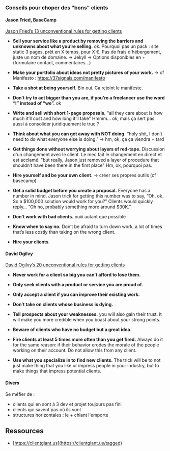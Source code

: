 ### Conseils pour choper des "bons" clients

#### Jason Fried, BaseCamp

[Jason Fried’s 13 unconventional rules for getting clients](https://clientgiant.us/jason-fried-s-13-unconventional-rules-for-getting-clients-69fbdb5584b8#.lo0ke65bm)

- **Sell your service like a product by removing the barriers and unknowns about what you’re selling.**
ok. Pourquoi pas un pack : site static 3 pages, prêt en X temps, pour X €.
Pas de frais d'hébergement, juste un nom de domaine.
-> Jekyll
-> Options disponibles en + (formulaire contact, commentaires...)

- **Make your portfolio about ideas not pretty pictures of your work.**
-> cf Manifesto : https://37signals.com/manifesto

- **Take a shot at being yourself.**
Bin oui. Ca rejoint le manifeste.

- **Don’t try to act bigger than you are, if you’re a freelancer use the word “I” instead of “we”.**
ok

- **Write and sell with short 1-page proposals.**
"all they care about is how much it’ll cost and how long it’ll take"
Hmmm... ok, mais ça sert pas aussi à consolider juridiquement le truc ?

- **Think about what you can get away with NOT doing.**
“holy shit, I don’t need to do what everyone else is doing.” -> hm, ok, ça ça viendra + tard

- **Get things done without worrying about layers of red-tape.**
Discussion d'un changement avec le client. Le mec fait le changement en direct et est acclamé. "but really, Jason just removed a layer of procedure that shouldn’t have been there in the first place"
Hm, ok, pourquoi pas.

- **Hire yourself and be your own client.**
-> créer ses propres outils (cf basecamp)

- **Get a solid budget before you create a proposal.**
Everyone has a number in mind. Jason trick for getting this number was to say, “Oh, ok. So a $100,000 solution would work for you?” Clients would quickly reply… “Oh no, probably something more around $30K.”

- **Don’t work with bad clients.**
ouiii autant que possible

- **Know when to say no.**
Don’t be afraid to turn down work, a lot of times that’s less costly than taking on the wrong client.

- **Hire your clients**.

#### David Ogilvy

[David Ogilvy’s 20 unconventional rules for getting clients](https://clientgiant.us/david-ogilvy-s-20-unconventional-rules-for-getting-clients-319f9abed7d5)

- **Never work for a client so big you can’t afford to lose them.**

- **Only seek clients with a product or service you are proud of.**

- **Only accept a client if you can improve their existing work.**

- **Don’t take on clients whose business is dying.**

- **Tell prospects about your weaknesses.**
you will also gain their trust. It will make you more credible when you boast about your strong points.

- **Beware of clients who have no budget but a great idea.**

- **Fire clients at least 5 times more often than you get fired.**
Always do it for the same reason: if their behavior erodes the morale of the people working on their account. Do not allow this from any client.

- **Use what you specialize in to find new clients.**
The trick will be to not just make thing that you like or impress people in your industry, but to make things that impress potential clients.

#### Divers

Se méfier de :
- clients qui en sont à 3 dev et projet toujours pas fini
- clients qui savent pas où ils vont
- structures horizontales : le + chiant l'emporte

## Ressources

- [https://clientgiant.us](https://clientgiant.us/tagged)
